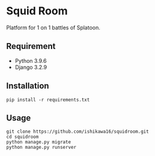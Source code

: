 # Squid Room
Platform for 1 on 1 battles of Splatoon.

## Requirement
* Python 3.9.6
* Django 3.2.9

## Installation
```
pip install -r requirements.txt
```

## Usage
```
git clone https://github.com/ishikawa16/squidroom.git
cd squidroom
python manage.py migrate
python manage.py runserver
```
